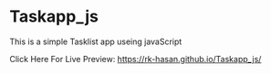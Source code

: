 # Taskapp_js
This is a simple Tasklist app useing javaScript

Click Here For Live Preview: https://rk-hasan.github.io/Taskapp_js/
